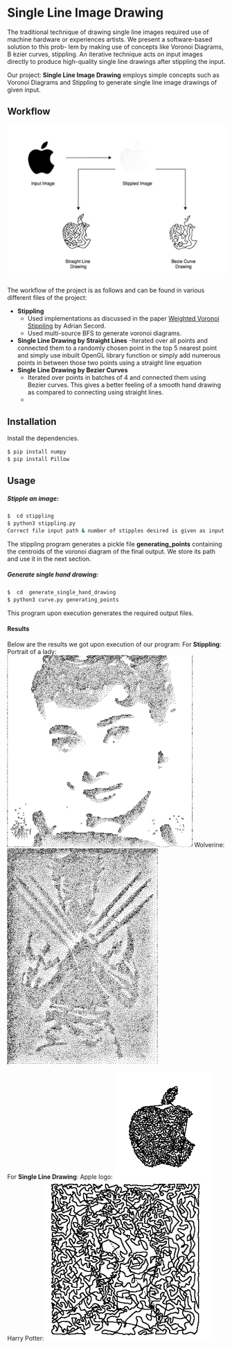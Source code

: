 # Single Line Image Drawing

The traditional technique of drawing single line images required use of machine hardware or experiences artists. We present a software-based solution to this prob- lem by making use of concepts like Voronoi Diagrams, B ́ezier curves, stippling. An iterative technique acts on input images directly to produce high-quality single line drawings after stippling the input.

Our project: **Single Line Image Drawing** employs simple concepts such as Voronoi Diagrams and Stippling to generate single line image drawings of given input.

## Workflow
![Project Workflow](https://github.com/mnk343/Single-Line-Portrait-Drawing/blob/master/Interesting%20Results/Project_Workflow.png?raw=true)

The workflow of the project is as follows and can be found in various different files of the project:

- **Stippling**
    - Used implementations as discussed in the paper [Weighted Voronoi Stippling](https://www.cs.ubc.ca/labs/imager/tr/2002/secord2002b/secord.2002b.pdf) by Adrian Secord.
    - Used multi-source BFS to generate voronoi diagrams.
 - **Single Line Drawing by Straight Lines**
    -Iterated over all points and connected them to a randomly chosen point in the top 5 nearest point and simply use inbuilt OpenGL library function or simply add numerous points in between those two points using a straight line equation
  - **Single Line Drawing by Bezier Curves**
    - Iterated over points in batches of 4 and connected them using Bezier curves. This gives a better feeling of a smooth hand drawing as compared to connecting using straight lines.
    - 
## Installation
Install the dependencies.
```sh
$ pip install numpy
$ pip install Pillow
```
## Usage
##### Stipple an image:
```sh
$  cd stippling
$ python3 stippling.py
Correct file input path & number of stipples desired is given as input.
```
The stippling program generates a pickle file **generating_points** containing the centroids of the voronoi diagram of the final output. We store its path and use it in the next section.
##### Generate single hand drawing:
```sh
$  cd  generate_single_hand_drawing
$ python3 curve.py generating_points
```
This program upon execution generates the required output files.

#### Results
Below are the results we got upon execution of our program:
For **Stippling**:
Portrait of a lady:
![Portrait of a lady](https://github.com/mnk343/Single-Line-Portrait-Drawing/blob/master/Interesting%20Results/Image_4.1_Portrait_50000_Stiples/output.png?raw=true)
Wolverine:
![Wolverine](https://github.com/mnk343/Single-Line-Portrait-Drawing/blob/master/Interesting%20Results/Image_6_Wolverine_50000_Stipples/output.png?raw=true)

For **Single Line Drawing**:
Apple logo:
![Apple logo](https://github.com/mnk343/Single-Line-Portrait-Drawing/blob/master/Interesting%20Results/result_apple_logo.png?raw=true)
Harry Potter:
![Apple logo](https://github.com/mnk343/Single-Line-Portrait-Drawing/blob/master/Interesting%20Results/result_harry_potter.png?raw=true)

